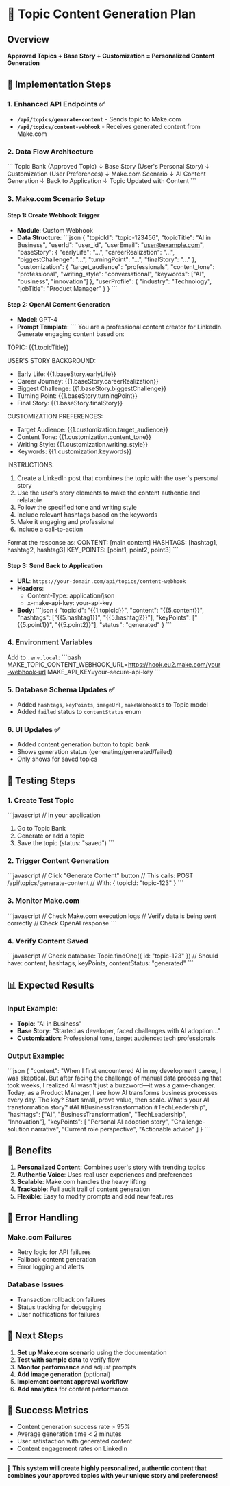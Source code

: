 # 🎯 Topic Content Generation Plan

## Overview
**Approved Topics + Base Story + Customization = Personalized Content Generation**

## 🚀 Implementation Steps

### 1. **Enhanced API Endpoints** ✅
- **`/api/topics/generate-content`** - Sends topic to Make.com
- **`/api/topics/content-webhook`** - Receives generated content from Make.com

### 2. **Data Flow Architecture**

\`\`\`
Topic Bank (Approved Topic)
    ↓
Base Story (User's Personal Story)
    ↓
Customization (User Preferences)
    ↓
Make.com Scenario
    ↓
AI Content Generation
    ↓
Back to Application
    ↓
Topic Updated with Content
\`\`\`

### 3. **Make.com Scenario Setup**

#### **Step 1: Create Webhook Trigger**
- **Module**: Custom Webhook
- **Data Structure**:
\`\`\`json
{
  "topicId": "topic-123456",
  "topicTitle": "AI in Business",
  "userId": "user_id",
  "userEmail": "user@example.com",
  "baseStory": {
    "earlyLife": "...",
    "careerRealization": "...",
    "biggestChallenge": "...",
    "turningPoint": "...",
    "finalStory": "..."
  },
  "customization": {
    "target_audience": "professionals",
    "content_tone": "professional",
    "writing_style": "conversational",
    "keywords": ["AI", "business", "innovation"]
  },
  "userProfile": {
    "industry": "Technology",
    "jobTitle": "Product Manager"
  }
}
\`\`\`

#### **Step 2: OpenAI Content Generation**
- **Model**: GPT-4
- **Prompt Template**:
\`\`\`
You are a professional content creator for LinkedIn. Generate engaging content based on:

TOPIC: {{1.topicTitle}}

USER'S STORY BACKGROUND:
- Early Life: {{1.baseStory.earlyLife}}
- Career Journey: {{1.baseStory.careerRealization}}
- Biggest Challenge: {{1.baseStory.biggestChallenge}}
- Turning Point: {{1.baseStory.turningPoint}}
- Final Story: {{1.baseStory.finalStory}}

CUSTOMIZATION PREFERENCES:
- Target Audience: {{1.customization.target_audience}}
- Content Tone: {{1.customization.content_tone}}
- Writing Style: {{1.customization.writing_style}}
- Keywords: {{1.customization.keywords}}

INSTRUCTIONS:
1. Create a LinkedIn post that combines the topic with the user's personal story
2. Use the user's story elements to make the content authentic and relatable
3. Follow the specified tone and writing style
4. Include relevant hashtags based on the keywords
5. Make it engaging and professional
6. Include a call-to-action

Format the response as:
CONTENT: [main content]
HASHTAGS: [hashtag1, hashtag2, hashtag3]
KEY_POINTS: [point1, point2, point3]
\`\`\`

#### **Step 3: Send Back to Application**
- **URL**: `https://your-domain.com/api/topics/content-webhook`
- **Headers**: 
  - Content-Type: application/json
  - x-make-api-key: your-api-key
- **Body**:
\`\`\`json
{
  "topicId": "{{1.topicId}}",
  "content": "{{5.content}}",
  "hashtags": ["{{5.hashtag1}}", "{{5.hashtag2}}"],
  "keyPoints": ["{{5.point1}}", "{{5.point2}}"],
  "status": "generated"
}
\`\`\`

### 4. **Environment Variables**
Add to `.env.local`:
\`\`\`bash
MAKE_TOPIC_CONTENT_WEBHOOK_URL=https://hook.eu2.make.com/your-webhook-url
MAKE_API_KEY=your-secure-api-key
\`\`\`

### 5. **Database Schema Updates** ✅
- Added `hashtags`, `keyPoints`, `imageUrl`, `makeWebhookId` to Topic model
- Added `failed` status to `contentStatus` enum

### 6. **UI Updates** ✅
- Added content generation button to topic bank
- Shows generation status (generating/generated/failed)
- Only shows for saved topics

## 🔧 **Testing Steps**

### 1. **Create Test Topic**
\`\`\`javascript
// In your application
1. Go to Topic Bank
2. Generate or add a topic
3. Save the topic (status: "saved")
\`\`\`

### 2. **Trigger Content Generation**
\`\`\`javascript
// Click "Generate Content" button
// This calls: POST /api/topics/generate-content
// With: { topicId: "topic-123" }
\`\`\`

### 3. **Monitor Make.com**
\`\`\`javascript
// Check Make.com execution logs
// Verify data is being sent correctly
// Check OpenAI response
\`\`\`

### 4. **Verify Content Saved**
\`\`\`javascript
// Check database: Topic.findOne({ id: "topic-123" })
// Should have: content, hashtags, keyPoints, contentStatus: "generated"
\`\`\`

## 📊 **Expected Results**

### **Input Example:**
- **Topic**: "AI in Business"
- **Base Story**: "Started as developer, faced challenges with AI adoption..."
- **Customization**: Professional tone, target audience: tech professionals

### **Output Example:**
\`\`\`json
{
  "content": "When I first encountered AI in my development career, I was skeptical. But after facing the challenge of manual data processing that took weeks, I realized AI wasn't just a buzzword—it was a game-changer. Today, as a Product Manager, I see how AI transforms business processes every day. The key? Start small, prove value, then scale. What's your AI transformation story? #AI #BusinessTransformation #TechLeadership",
  "hashtags": ["AI", "BusinessTransformation", "TechLeadership", "Innovation"],
  "keyPoints": [
    "Personal AI adoption story",
    "Challenge-solution narrative",
    "Current role perspective",
    "Actionable advice"
  ]
}
\`\`\`

## 🎯 **Benefits**

1. **Personalized Content**: Combines user's story with trending topics
2. **Authentic Voice**: Uses real user experiences and preferences
3. **Scalable**: Make.com handles the heavy lifting
4. **Trackable**: Full audit trail of content generation
5. **Flexible**: Easy to modify prompts and add new features

## 🚨 **Error Handling**

### **Make.com Failures**
- Retry logic for API failures
- Fallback content generation
- Error logging and alerts

### **Database Issues**
- Transaction rollback on failures
- Status tracking for debugging
- User notifications for failures

## 🔄 **Next Steps**

1. **Set up Make.com scenario** using the documentation
2. **Test with sample data** to verify flow
3. **Monitor performance** and adjust prompts
4. **Add image generation** (optional)
5. **Implement content approval workflow**
6. **Add analytics** for content performance

## 📝 **Success Metrics**

- Content generation success rate > 95%
- Average generation time < 2 minutes
- User satisfaction with generated content
- Content engagement rates on LinkedIn

---

**🎉 This system will create highly personalized, authentic content that combines your approved topics with your unique story and preferences!**
